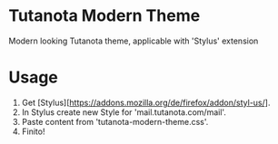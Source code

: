 # Tutanota Modern Theme
Modern looking Tutanota theme, applicable with 'Stylus' extension

# Usage
1. Get [Stylus][https://addons.mozilla.org/de/firefox/addon/styl-us/].
2. In Stylus create new Style for 'mail.tutanota.com/mail'.
3. Paste content from 'tutanota-modern-theme.css'.
4. Finito!
